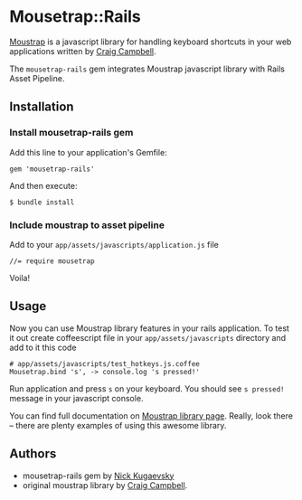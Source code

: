 # Mousetrap::Rails

[Moustrap](https://github.com/ccampbell/mousetrap) is a javascript library for handling keyboard shortcuts in your web applications written by [Craig Campbell](http://craig.is/).

The `mousetrap-rails` gem integrates Moustrap javascript library with Rails Asset Pipeline.

## Installation

### Install mousetrap-rails gem

Add this line to your application's Gemfile:

    gem 'mousetrap-rails'

And then execute:

    $ bundle install

### Include moustrap to asset pipeline

Add to your `app/assets/javascripts/application.js` file

    //= require mousetrap

Voila!

## Usage

Now you can use Moustrap library features in your rails application. To test it out create coffeescript file in your `app/assets/javascripts` directory and add to it this code

    # app/assets/javascripts/test_hotkeys.js.coffee
    Mousetrap.bind 's', -> console.log 's pressed!'

Run application and press `s` on your keyboard. You should see `s pressed!` message in your javascript console.

You can find full documentation on [Moustrap library page](http://craig.is/killing/mice). Really, look there – there are plenty examples of using this awesome library.

## Authors

* mousetrap-rails gem by [Nick Kugaevsky](http://kugaevsky.ru)
* original moustrap library by [Craig Campbell](http://craig.is/).
